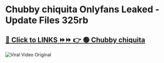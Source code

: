 
 # Chubby chiquita Onlyfans Leaked - Update Files 325rb

## <h2><a href="https://clipsfans.com/Chubby_chiquita&ref=git">🔗 Click to LINKS ⏩⏩ 👉 🟢 Chubby chiquita </a></h2>

<a href="https://clipsfans.com/Chubby_chiquita&ref=git" rel="nofollow" data-target="animated-image.originalLink"><img src="https://i.ibb.co.com/xMMVF88/686577567.gif" alt="Viral Video Original" style="max-width: 100%; display: inline-block;" data-target="animated-image.originalImage"></a>

